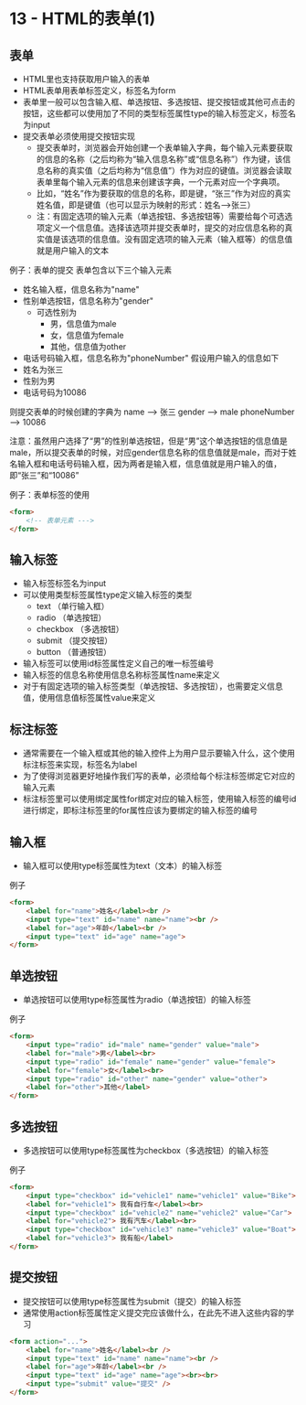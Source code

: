 # 13 - HTML的表单(1)

## 表单
- HTML里也支持获取用户输入的表单
- HTML表单用表单标签定义，标签名为form
- 表单里一般可以包含输入框、单选按钮、多选按钮、提交按钮或其他可点击的按钮，这些都可以使用加了不同的类型标签属性type的输入标签定义，标签名为input
- 提交表单必须使用提交按钮实现
  - 提交表单时，浏览器会开始创建一个表单输入字典，每个输入元素要获取的信息的名称（之后均称为“输入信息名称”或“信息名称”）作为键，该信息名称的真实值（之后均称为“信息值”）作为对应的键值。浏览器会读取表单里每个输入元素的信息来创建该字典，一个元素对应一个字典项。
  - 比如，“姓名”作为要获取的信息的名称，即是键，“张三”作为对应的真实姓名值，即是键值（也可以显示为映射的形式：姓名-->张三）
  - 注：有固定选项的输入元素（单选按钮、多选按钮等）需要给每个可选选项定义一个信息值。选择该选项并提交表单时，提交的对应信息名称的真实值是该选项的信息值。没有固定选项的输入元素（输入框等）的信息值就是用户输入的文本

例子：表单的提交
表单包含以下三个输入元素
- 姓名输入框，信息名称为"name"
- 性别单选按钮，信息名称为"gender"
  - 可选性别为
    - 男，信息值为male
    - 女，信息值为female
    - 其他，信息值为other
- 电话号码输入框，信息名称为"phoneNumber"
假设用户输入的信息如下
- 姓名为张三
- 性别为男
- 电话号码为10086

则提交表单的时候创建的字典为
name --> 张三
gender --> male
phoneNumber --> 10086

注意：虽然用户选择了“男”的性别单选按钮，但是“男”这个单选按钮的信息值是male，所以提交表单的时候，对应gender信息名称的信息值就是male，而对于姓名输入框和电话号码输入框，因为两者是输入框，信息值就是用户输入的值，即“张三”和“10086”


例子：表单标签的使用
```html
<form>
    <!-- 表单元素 --->
</form>
```

## 输入标签
- 输入标签标签名为input
- 可以使用类型标签属性type定义输入标签的类型
  - text （单行输入框）
  - radio （单选按钮）
  - checkbox （多选按钮）
  - submit （提交按钮）
  - button （普通按钮）
- 输入标签可以使用id标签属性定义自己的唯一标签编号
- 输入标签的信息名称使用信息名称标签属性name来定义
- 对于有固定选项的输入标签类型（单选按钮、多选按钮），也需要定义信息值，使用信息值标签属性value来定义

## 标注标签
- 通常需要在一个输入框或其他的输入控件上为用户显示要输入什么，这个使用标注标签来实现，标签名为label
- 为了使得浏览器更好地操作我们写的表单，必须给每个标注标签绑定它对应的输入元素
- 标注标签里可以使用绑定属性for绑定对应的输入标签，使用输入标签的编号id进行绑定，即标注标签里的for属性应该为要绑定的输入标签的编号


## 输入框
- 输入框可以使用type标签属性为text（文本）的输入标签

例子
```html
<form>
    <label for="name">姓名</label><br />
    <input type="text" id="name" name="name"><br />
    <label for="age">年龄</label><br />
    <input type="text" id="age" name="age">
</form>
```

## 单选按钮
- 单选按钮可以使用type标签属性为radio（单选按钮）的输入标签

例子
```html
<form>
    <input type="radio" id="male" name="gender" value="male">
    <label for="male">男</label><br>
    <input type="radio" id="female" name="gender" value="female">
    <label for="female">女</label><br>
    <input type="radio" id="other" name="gender" value="other">
    <label for="other">其他</label>
</form>
```

## 多选按钮
- 多选按钮可以使用type标签属性为checkbox（多选按钮）的输入标签

例子
```html
<form>
    <input type="checkbox" id="vehicle1" name="vehicle1" value="Bike">
    <label for="vehicle1"> 我有自行车</label><br>
    <input type="checkbox" id="vehicle2" name="vehicle2" value="Car">
    <label for="vehicle2"> 我有汽车</label><br>
    <input type="checkbox" id="vehicle3" name="vehicle3" value="Boat">
    <label for="vehicle3"> 我有船</label>
</form>
```

## 提交按钮
- 提交按钮可以使用type标签属性为submit（提交）的输入标签
- 通常使用action标签属性定义提交完应该做什么，在此先不进入这些内容的学习

```html
<form action="...">
    <label for="name">姓名</label><br />
    <input type="text" id="name" name="name"><br />
    <label for="age">年龄</label><br />
    <input type="text" id="age" name="age"><br><br>
    <input type="submit" value="提交" />
</form>
```